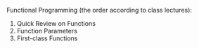 Functional Programming (the order according to class lectures):
1. Quick Review on Functions
2. Function Parameters
3. First-class Functions

